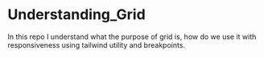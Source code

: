 # Understanding_Grid
In this repo I understand what the purpose of grid is, how do we use it with responsiveness using tailwind utility and breakpoints.
